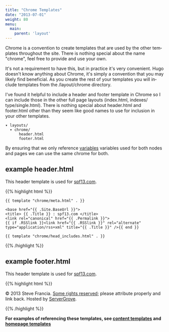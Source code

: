 ```yaml
---
title: "Chrome Templates"
date: "2013-07-01"
weight: 80
menu:
  main:
    parent: 'layout'
---
```

Chrome is a convention to create templates that are used by the other templates
throughout the site. There is nothing special about the name "chrome", feel free
to provide and use your own.

It's not a requirement to have this, but in practice it's very convenient. Hugo doesn't
know anything about Chrome, it's simply a convention that you may likely find
beneficial. As you create the rest of your templates you will include templates
from the /layout/chrome directory.

I've found it helpful to include a header and footer template in Chrome so I can
include those in the other full page layouts (index.html, indexes/
type/single.html).  There is nothing special about header.html and footer.html
other than they seem like good names to use for inclusion in your other
templates.

    ▾ layouts/
      ▾ chrome/
          header.html
          footer.html

By ensuring that we only reference [variables](/layout/variables/) variables
used for both nodes and pages we can use the same chrome for both.

## example header.html
This header template is used for [spf13.com](http://spf13.com).

{{% highlight html %}}
<!DOCTYPE html>
<html class="no-js" lang="en-US" prefix="og: http://ogp.me/ns# fb: http://ogp.me/ns/fb#">
<head>
    <meta charset="utf-8">

    {{ template "chrome/meta.html" . }}

    <base href="{{ .Site.BaseUrl }}">
    <title> {{ .Title }} : spf13.com </title>
    <link rel="canonical" href="{{ .Permalink }}">
    {{ if .RSSlink }}<link href="{{ .RSSlink }}" rel="alternate" type="application/rss+xml" title="{{ .Title }}" />{{ end }}

    {{ template "chrome/head_includes.html" . }}
</head>
<body lang="en">
{{% /highlight %}}


## example footer.html
This header template is used for [spf13.com](http://spf13.com).

{{% highlight html %}}
<footer>
  <div>
    <p>
    &copy; 2013 Steve Francia.
    <a href="http://creativecommons.org/licenses/by/3.0/" title="Creative Commons Attribution">Some rights reserved</a>; 
    please attribute properly and link back. Hosted by <a href="http://servergrove.com">ServerGrove</a>.
    </p>
  </div>
</footer>
<script type="text/javascript">

  var _gaq = _gaq || [];
  _gaq.push(['_setAccount', 'UA-XYSYXYSY-X']);
  _gaq.push(['_trackPageview']);

  (function() {
    var ga = document.createElement('script');
    ga.src = ('https:' == document.location.protocol ? 'https://ssl' : 
        'http://www') + '.google-analytics.com/ga.js';
    ga.setAttribute('async', 'true');
    document.documentElement.firstChild.appendChild(ga);
  })();

</script>
</body>
</html>
{{% /highlight %}}

**For examples of referencing these templates, see [content
templates](/layout/content/) and [homepage templates](/layout/homepage/)**
